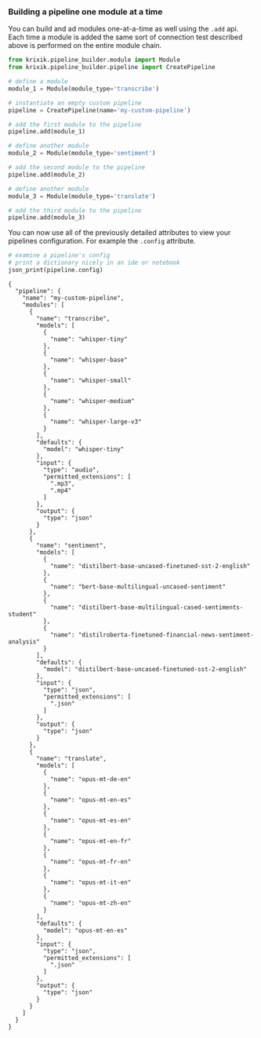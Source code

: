 
### Building a pipeline one module at a time

You can build and ad modules one-at-a-time as well using the `.add` api.  Each time a module is added the same sort of connection test described above is performed on the entire module chain.


```python
from krixik.pipeline_builder.module import Module
from krixik.pipeline_builder.pipeline import CreatePipeline

# define a module
module_1 = Module(module_type='transcribe')

# instantiate an empty custom pipeline
pipeline = CreatePipeline(name='my-custom-pipeline')

# add the first module to the pipeline
pipeline.add(module_1)
```


```python
# define another module
module_2 = Module(module_type='sentiment')

# add the second module to the pipeline
pipeline.add(module_2)
```


```python
# define another module
module_3 = Module(module_type='translate')

# add the third module to the pipeline
pipeline.add(module_3)
```

You can now use all of the previously detailed attributes to view your pipelines configuration.  For example the `.config` attribute.


```python
# examine a pipeline's config
# print a dictionary nicely in an ide or notebook
json_print(pipeline.config)

```

    {
      "pipeline": {
        "name": "my-custom-pipeline",
        "modules": [
          {
            "name": "transcribe",
            "models": [
              {
                "name": "whisper-tiny"
              },
              {
                "name": "whisper-base"
              },
              {
                "name": "whisper-small"
              },
              {
                "name": "whisper-medium"
              },
              {
                "name": "whisper-large-v3"
              }
            ],
            "defaults": {
              "model": "whisper-tiny"
            },
            "input": {
              "type": "audio",
              "permitted_extensions": [
                ".mp3",
                ".mp4"
              ]
            },
            "output": {
              "type": "json"
            }
          },
          {
            "name": "sentiment",
            "models": [
              {
                "name": "distilbert-base-uncased-finetuned-sst-2-english"
              },
              {
                "name": "bert-base-multilingual-uncased-sentiment"
              },
              {
                "name": "distilbert-base-multilingual-cased-sentiments-student"
              },
              {
                "name": "distilroberta-finetuned-financial-news-sentiment-analysis"
              }
            ],
            "defaults": {
              "model": "distilbert-base-uncased-finetuned-sst-2-english"
            },
            "input": {
              "type": "json",
              "permitted_extensions": [
                ".json"
              ]
            },
            "output": {
              "type": "json"
            }
          },
          {
            "name": "translate",
            "models": [
              {
                "name": "opus-mt-de-en"
              },
              {
                "name": "opus-mt-en-es"
              },
              {
                "name": "opus-mt-es-en"
              },
              {
                "name": "opus-mt-en-fr"
              },
              {
                "name": "opus-mt-fr-en"
              },
              {
                "name": "opus-mt-it-en"
              },
              {
                "name": "opus-mt-zh-en"
              }
            ],
            "defaults": {
              "model": "opus-mt-en-es"
            },
            "input": {
              "type": "json",
              "permitted_extensions": [
                ".json"
              ]
            },
            "output": {
              "type": "json"
            }
          }
        ]
      }
    }

